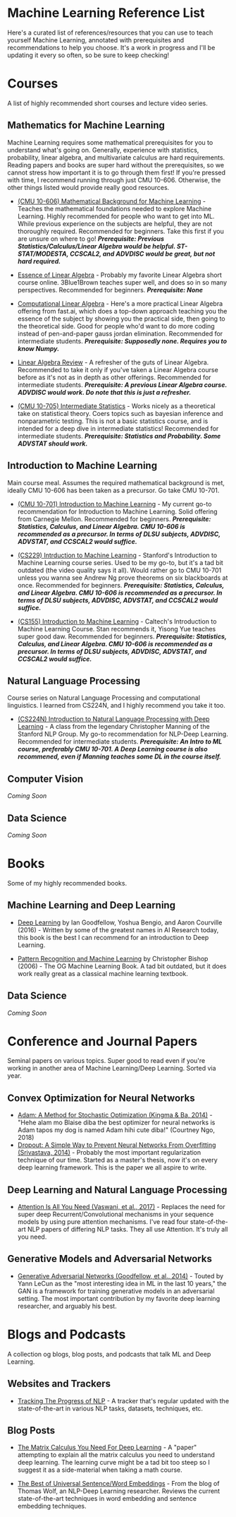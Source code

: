 # Machine Learning Reference List
Here's a curated list of references/resources that you can use to teach yourself Machine Learning, annotated with prerequisites and recommendations to help you choose. It's a work in progress and I'll be updating it every so often, so be sure to keep checking!

# Courses
A list of highly recommended short courses and lecture video series.

## Mathematics for Machine Learning
Machine Learning requires some mathematical prerequisites for you to understand what's going on. Generally, experience with statistics, probability, linear algebra, and multivariate calculus are hard requirements. Reading papers and books are super hard without the prerequisites, so we cannot stress how important it is to go through them first! If you're pressed with time, I recommend running through just CMU 10-606. Otherwise, the other things listed would provide really good resources. 

* [(CMU 10-606) Mathematical Background for Machine Learning](https://www.youtube.com/playlist?list=PL7y-1rk2cCsAqRtWoZ95z-GMcecVG5mzA) - Teaches the mathematical foundations needed to explore Machine Learning. Highly recommended for people who want to get into ML. While previous experience on the subjects are helpful, they are not thoroughly required. Recommended for beginners. Take this first if you are unsure on where to go! ***Prerequisite: Previous Statistics/Calculus/Linear Algebra would be helpful. ST-STAT/MODESTA, CCSCAL2, and ADVDISC would be great, but not hard required.***

* [Essence of Linear Algebra](https://www.youtube.com/playlist?list=PLZHQObOWTQDPD3MizzM2xVFitgF8hE_ab) - Probably my favorite Linear Algebra short course online. 3Blue1Brown teaches super well, and does so in so many perspectives. Recommended for beginners. ***Prerequisite: None***

* [Computational Linear Algebra](http://www.fast.ai/2017/07/17/num-lin-alg/) - Here's a more practical Linear Algebra offering from fast.ai, which does a top-down approach teaching you the essence of the subject by showing you the practical side, then going to the theoretical side. Good for people who'd want to do more coding instead of pen-and-paper gauss jordan elimination. Recommended for intermediate students. ***Prerequisite: Supposedly none. Requires you to know Numpy.***

* [Linear Algebra Review](http://www.cs.cmu.edu/~zkolter/course/linalg/index.html) - A refresher of the guts of Linear Algebra. Recommended to take it only if you've taken a Linear Algebra course before as it's not as in depth as other offerings. Recommended for intermediate students. ***Prerequisite: A previous Linear Algebra course. ADVDISC would work. Do note that this is just a refresher.***

* [(CMU 10-705) Intermediate Statistics](http://www.stat.cmu.edu/~larry/=stat705/) - Works nicely as a theoretical take on statistical theory. Coers topics such as bayesian inference and nonparametric testing. This is not a basic statistics course, and is intended for a deep dive in intermediate statistics! Recommended for intermediate students. ***Prerequisite: Statistics and Probability. Some ADVSTAT should work.***

## Introduction to Machine Learning
Main course meal. Assumes the required mathematical background is met, ideally CMU 10-606 has been taken as a precursor. Go take CMU 10-701. 

* [(CMU 10-701) Introduction to Machine Learning](http://www.cs.cmu.edu/~mgormley/courses/10701-f16/schedule.html) - My current go-to recommendation for Introduction to Machine Learning. Solid offering from Carnegie Mellon. Recommended for beginners. ***Prerequisite: Statistics, Calculus, and Linear Algebra. CMU 10-606 is recommended as a precursor. In terms of DLSU subjects, ADVDISC, ADVSTAT, and CCSCAL2 would suffice.***

* [(CS229) Intrduction to Machine Learning](https://www.youtube.com/playlist?list=PLA89DCFA6ADACE599) - Stanford's Introduction to Machine Learning course series. Used to be my go-to, but it's a tad bit outdated (the video quality says it all). Would rather go to CMU 10-701 unless you wanna see Andrew Ng prove theorems on six blackboards at once. Recommended for beginners. ***Prerequisite: Statistics, Calculus, and Linear Algebra. CMU 10-606 is recommended as a precursor. In terms of DLSU subjects, ADVDISC, ADVSTAT, and CCSCAL2 would suffice.***

* [(CS155) Introduction to Machine Learning](https://www.youtube.com/playlist?list=PLuz4CTPOUNi644ypoxzP1frkPYVHdjDJU) - Caltech's Introduction to Machine Learning Course. Stan recommends it, Yisong Yue teaches super good daw. Recommended for beginners. ***Prerequisite: Statistics, Calculus, and Linear Algebra. CMU 10-606 is recommended as a precursor. In terms of DLSU subjects, ADVDISC, ADVSTAT, and CCSCAL2 would suffice.***

## Natural Language Processing
Course series on Natural Language Processing and computational linguistics. I learned from CS224N, and I highly recommend you take it too.

* [(CS224N) Introduction to Natural Language Processing with Deep Learning](https://www.youtube.com/playlist?list=PLqdrfNEc5QnuV9RwUAhoJcoQvu4Q46Lja) - A class from the legendary Christopher Manning of the Stanford NLP Group. My go-to recommendation for NLP-Deep Learning. Recommended for intermediate students. ***Prerequisite: An Intro to ML course, preferably CMU 10-701. A Deep Learning course is also recommened, even if Manning teaches some DL in the course itself.*** 

## Computer Vision
*Coming Soon*

## Data Science
*Coming Soon*

# Books
Some of my highly recommended books. 

## Machine Learning and Deep Learning
* [Deep Learning](https://github.com/dlsucomet/MLResources/blob/master/books/Deep%20Learning.pdf) by Ian Goodfellow, Yoshua Bengio, and Aaron Courville (2016) - Written by some of the greatest names in AI Research today, this book is the best I can recommend for an introduction to Deep Learning.

* [Pattern Recognition and Machine Learning](https://github.com/dlsucomet/MLResources/blob/master/books/Pattern%20Recognition%20and%20Machine%20Learning.pdf) by Christopher Bishop (2006) - The OG Machine Learning Book. A tad bit outdated, but it does work really great as a classical machine learning textbook.

## Data Science
*Coming Soon*

# Conference and Journal Papers
Seminal papers on various topics. Super good to read even if you're working in another area of Machine Learning/Deep Learning. Sorted via year.

## Convex Optimization for Neural Networks
* [Adam: A Method for Stochastic Optimization (Kingma & Ba, 2014)](https://arxiv.org/abs/1412.6980) - "Hehe alam mo Blaise diba the best optimizer for neural networks is Adam tapos my dog is named Adam hihi cute diba!" (Courtney Ngo, 2018)
* [Dropout: A Simple Way to Prevent Neural Networks From Overfitting (Srivastava, 2014)](http://jmlr.org/papers/volume15/srivastava14a.old/srivastava14a.pdf) - Probably the most important regularization technique of our time. Started as a master's thesis, now it's on every deep learning framework. This is the paper we all aspire to write.

## Deep Learning and Natural Language Processing
* [Attention Is All You Need (Vaswani, et al., 2017)](https://arxiv.org/abs/1706.03762) - Replaces the need for super deep Recurrent/Convolutional mechanisms in your sequence models by using pure attention mechanisms. I've read four state-of-the-art NLP papers of differing NLP tasks. They all use Attention. It's truly all you need.

## Generative Models and Adversarial Networks
* [Generative Adversarial Networks (Goodfellow, et al., 2014)](https://arxiv.org/abs/1406.2661) - Touted by Yann LeCun as the "most interesting idea in ML in the last 10 years," the GAN is a framework for training generative models in an adversarial setting. The most important contribution by my favorite deep learning researcher, and arguably his best.

# Blogs and Podcasts
A collection og blogs, blog posts, and podcasts that talk ML and Deep Learning.

## Websites and Trackers
* [Tracking The Progress of NLP](http://nlpprogress.com) - A tracker that's regular updated with the state-of-the-art in various NLP tasks, datasets, techniques, etc.

## Blog Posts
* [The Matrix Calculus You Need For Deep Learning](http://explained.ai/matrix-calculus/index.html) - A "paper" attempting to explain all the matrix calculus you need to understand deep learning. The learning curve might be a tad bit too steep so I suggest it as a side-material when taking a math course.

* [The Best of Universal Sentence/Word Embeddings](https://medium.com/huggingface/universal-word-sentence-embeddings-ce48ddc8fc3a) - From the blog of Thomas Wolf, an NLP-Deep Learning researcher. Reviews the current state-of-the-art techniques in word embedding and sentence embedding techniques.

